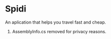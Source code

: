 # Spidi
An aplication that helps you travel fast and cheap.

1)  AssemblyInfo.cs removed for privacy reasons.
